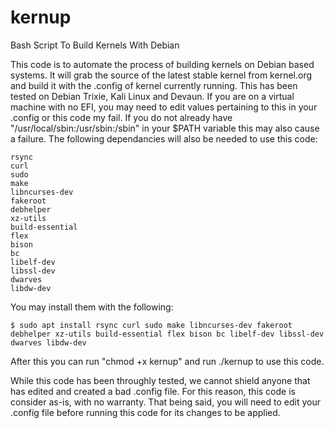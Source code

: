 # kernup
Bash Script To Build Kernels With Debian

This code is to automate the process of building kernels on Debian based systems. It will grab the source of the latest stable kernel from kernel.org and build it with the .config of kernel currently running. This has been tested on Debian Trixie, Kali Linux and Devaun. If you are on a virtual machine with no EFI, you may need to edit values pertaining to this in your .config or this code my fail. If you do not already have "/usr/local/sbin:/usr/sbin:/sbin" in your $PATH variable this may also cause a failure. The following dependancies will also be needed to use this code:

```
rsync 
curl
sudo 
make 
libncurses-dev
fakeroot
debhelper
xz-utils 
build-essential 
flex 
bison 
bc 
libelf-dev
libssl-dev
dwarves
libdw-dev
```

You may install them with the following:

```$ sudo apt install rsync curl sudo make libncurses-dev fakeroot debhelper xz-utils build-essential flex bison bc libelf-dev libssl-dev dwarves libdw-dev```

After this you can run "chmod +x kernup" and run ./kernup to use this code.

While this code has been throughly tested, we cannot shield anyone that has edited and created a bad .config file. For this reason, this code is consider as-is, with no warranty. That being said, you will need to edit your .config file before running this code for its changes to be applied. 

